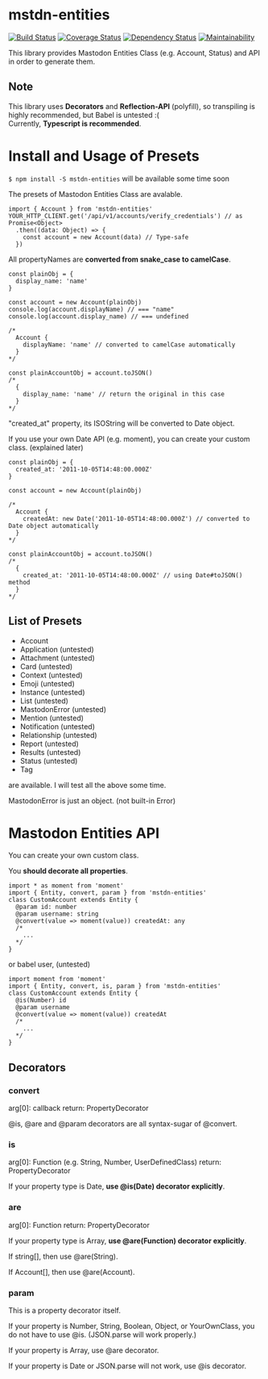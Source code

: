 # mstdn-entities
[![Build Status](https://travis-ci.org/onsen-ui/mstdn-entities.svg?branch=master)](https://travis-ci.org/onsen-ui/mstdn-entities)
[![Coverage Status](https://coveralls.io/repos/github/onsen-ui/mstdn-entities/badge.svg?branch=master)](https://coveralls.io/github/onsen-ui/mstdn-entities?branch=master)
[![Dependency Status](https://beta.gemnasium.com/badges/github.com/onsen-ui/mstdn-entities.svg)](https://beta.gemnasium.com/projects/github.com/onsen-ui/mstdn-entities)
[![Maintainability](https://api.codeclimate.com/v1/badges/d74705c287944504669b/maintainability)](https://codeclimate.com/github/onsen-ui/mstdn-entities/maintainability)

This library provides Mastodon Entities Class (e.g. Account, Status) and API in order to generate them.

## Note
This library uses **Decorators** and **Reflection-API** (polyfill), so transpiling is highly recommended, but Babel is untested :(  
Currently, **Typescript is recommended**.

# Install and Usage of Presets
`$ npm install -S mstdn-entities` will be available some time soon

The presets of Mastodon Entities Class are avalable.

```
import { Account } from 'mstdn-entities'
YOUR_HTTP_CLIENT.get('/api/v1/accounts/verify_credentials') // as Promise<Object>
  .then((data: Object) => {
    const account = new Account(data) // Type-safe
  })
```

All propertyNames are **converted from snake_case to camelCase**.

```
const plainObj = {
  display_name: 'name'
}

const account = new Account(plainObj)
console.log(account.displayName) // === "name"
console.log(account.display_name) // === undefined

/*
  Account {
    displayName: 'name' // converted to camelCase automatically
  }
*/

const plainAccountObj = account.toJSON()
/*
  {
    display_name: 'name' // return the original in this case
  }
*/
```

"created_at" property, its ISOString will be converted to Date object.

If you use your own Date API (e.g. moment), you can create your custom class. (explained later)

```
const plainObj = {
  created_at: '2011-10-05T14:48:00.000Z'
}

const account = new Account(plainObj)

/*
  Account {
    createdAt: new Date('2011-10-05T14:48:00.000Z') // converted to Date object automatically
  }
*/

const plainAccountObj = account.toJSON()
/*
  {
    created_at: '2011-10-05T14:48:00.000Z' // using Date#toJSON() method
  }
*/
```

## List of Presets
- Account
- Application (untested)
- Attachment (untested)
- Card (untested)
- Context (untested)
- Emoji (untested)
- Instance (untested)
- List (untested)
- MastodonError (untested)
- Mention (untested)
- Notification (untested)
- Relationship (untested)
- Report (untested)
- Results (untested)
- Status (untested)
- Tag

are available.
I will test all the above some time.

MastodonError is just an object. (not built-in Error)

# Mastodon Entities API
You can create your own custom class.

You **should decorate all properties**.

```
import * as moment from 'moment'
import { Entity, convert, param } from 'mstdn-entities'
class CustomAccount extends Entity {
  @param id: number
  @param username: string
  @convert(value => moment(value)) createdAt: any
  /*
    ...
  */
}
```

or babel user, (untested)

```
import moment from 'moment'
import { Entity, convert, is, param } from 'mstdn-entities'
class CustomAccount extends Entity {
  @is(Number) id
  @param username
  @convert(value => moment(value)) createdAt
  /*
    ...
  */
}
```

## Decorators
### convert
arg[0]: callback
return: PropertyDecorator

@is, @are and @param decorators are all syntax-sugar of @convert.

### is
arg[0]: Function (e.g. String, Number, UserDefinedClass)
return: PropertyDecorator

If your property type is Date, **use @is(Date) decorator explicitly**.

### are
arg[0]: Function
return: PropertyDecorator

If your property type is Array, **use @are(Function) decorator explicitly**.

If string[], then use @are(String).

If Account[], then use @are(Account).

### param
This is a property decorator itself.

If your property is Number, String, Boolean, Object, or YourOwnClass, you do not have to use @is.
(JSON.parse will work properly.)

If your property is Array, use @are decorator.

If your property is Date or JSON.parse will not work, use @is decorator.
